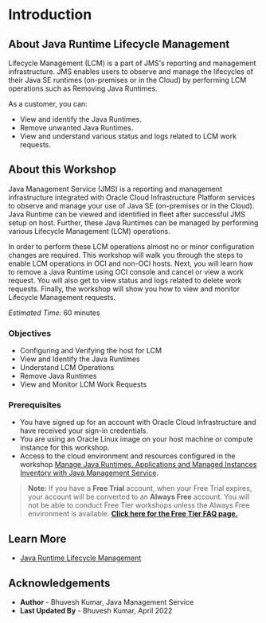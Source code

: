 # Introduction

## About Java Runtime Lifecycle Management

Lifecycle Management (LCM) is a part of JMS's reporting and management infrastructure. JMS enables users to observe and manage the lifecycles of their Java SE runtimes (on-premises or in the Cloud) by performing LCM operations such as Removing Java Runtimes.

As a customer, you can:
  * View and identify the Java Runtimes.
  * Remove unwanted Java Runtimes.
  * View and understand various status and logs related to LCM work requests.

## About this Workshop

Java Management Service (JMS) is a reporting and management infrastructure integrated with Oracle Cloud Infrastructure Platform services to observe and manage your use of Java SE (on-premises or in the Cloud). Java Runtime can be viewed and identified in fleet after successful JMS setup on host. Further, these Java Runtimes can be managed by performing various Lifecycle Management (LCM) operations.

In order to perform these LCM operations almost no or minor configuration changes are required. This workshop will walk you through the steps to enable LCM operations in OCI and non-OCI hosts. Next, you will learn how to remove a Java Runtime using OCI console and cancel or view a work request. You will also get to view status and logs related to delete work requests. Finally, the workshop will show you how to view and monitor Lifecycle Management requests.

_Estimated Time:_ 60 minutes

### Objectives

* Configuring and Verifying the host for LCM
* View and Identify the Java Runtimes
* Understand LCM Operations
* Remove Java Runtimes
* View and Monitor LCM Work Requests


### Prerequisites

  * You have signed up for an account with Oracle Cloud Infrastructure and have received your sign-in credentials.
  * You are using an Oracle Linux image on your host machine or compute instance for this workshop.
  * Access to the cloud environment and resources configured in the workshop [Manage Java Runtimes, Applications and Managed Instances Inventory with Java Management Service](https://apexapps.oracle.com/pls/apex/dbpm/r/livelabs/view-workshop?wid=912).


>**Note:** If you have a **Free Trial** account, when your Free Trial expires, your account will be converted to an **Always Free** account. You will not be able to conduct Free Tier workshops unless the Always Free environment is available.
**[Click here for the Free Tier FAQ page.](https://www.oracle.com/cloud/free/faq.html)**


## Learn More

* [Java Runtime Lifecycle Management](https://docs.oracle.com/en-us/iaas/jms/doc/java-runtime-lifecycle-management.html)

## Acknowledgements
* **Author** - Bhuvesh Kumar, Java Management Service
* **Last Updated By** - Bhuvesh Kumar, April 2022
